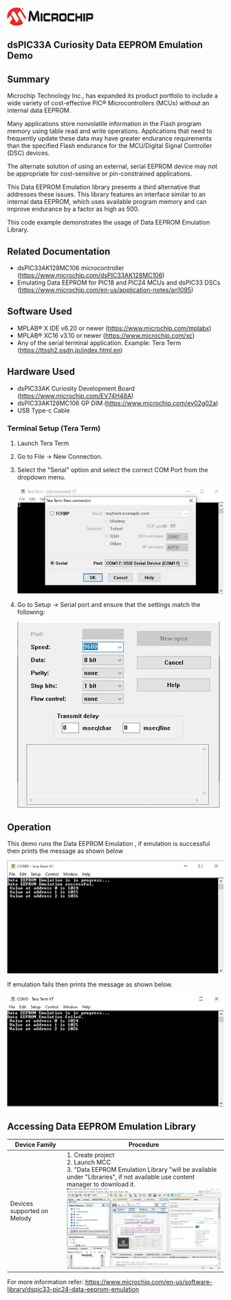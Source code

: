 ![image](images/microchip.jpg)

## dsPIC33A Curiosity Data EEPROM Emulation Demo


## Summary

Microchip Technology Inc., has expanded its product portfolio to include a wide variety of cost-effective PIC® Microcontrollers (MCUs) without an internal data EEPROM.

Many applications store nonvolatile information in the Flash program memory using table read and write operations. Applications that need to frequently update these data may have greater endurance requirements
than the specified Flash endurance for the MCU/Digital Signal Controller (DSC) devices.

The alternate solution of using an external, serial EEPROM device may not be appropriate for cost-sensitive or pin-constrained applications.

This Data EEPROM Emulation library presents a third alternative that addresses these issues. This library features an interface similar to an internal data EEPROM, which
uses available program memory and can improve endurance by a factor as high as 500.

This code example demonstrates the usage of Data EEPROM Emulation Library.

## Related Documentation

- dsPIC33AK128MC106 microcontroller (https://www.microchip.com/dsPIC33AK128MC106)
- Emulating Data EEPROM for PIC18 and PIC24 MCUs and dsPIC33 DSCs (https://www.microchip.com/en-us/application-notes/an1095)


## Software Used

- MPLAB® X IDE v6.20 or newer (https://www.microchip.com/mplabx)
- MPLAB® XC16 v3.10 or newer (https://www.microchip.com/xc)
- Any of the serial terminal application. Example: Tera Term (https://ttssh2.osdn.jp/index.html.en)


## Hardware Used

- dsPIC33AK Curiosity Development Board (https://www.microchip.com/EV74H48A)
- dsPIC33AK128MC106 GP DIM (https://www.microchip.com/ev02g02a)
- USB Type-c Cable


### Terminal Setup (Tera Term)
1. Launch Tera Term
2. Go to File -> New Connection.
3. Select the "Serial" option and select the correct COM Port from the dropdown menu.

    ![COM port selection](images/tera_term_COM_port_selection.jpg)

4. Go to Setup -> Serial port and ensure that the settings match the following:

    ![Tera Term Serial Port Settings](images/tera_term_serial_port_menu.jpg)

## Operation
This demo runs the Data EEPROM Emulation , if emulation is successful then prints the message as shown below

![image](images/success.jpg)

If emulation fails then prints the message as shown below.

![image](images/failure.jpg)


## Accessing Data EEPROM Emulation Library

| Device Family         | Procedure                  |
| -----------           | -----------                |
| Devices supported on Melody| 1. Create project <br> 2. Launch MCC <br> 3. "Data EEPROM Emulation Library "will be available under "Libraries", if not available use content manager to download it. <br>  <img src="images/DEEMelody.jpg" width="600">       |

For more information refer: https://www.microchip.com/en-us/software-library/dspic33-pic24-data-eeprom-emulation
